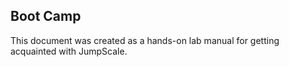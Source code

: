 ## Boot Camp

This document was created as a hands-on lab manual for getting acquainted with JumpScale.